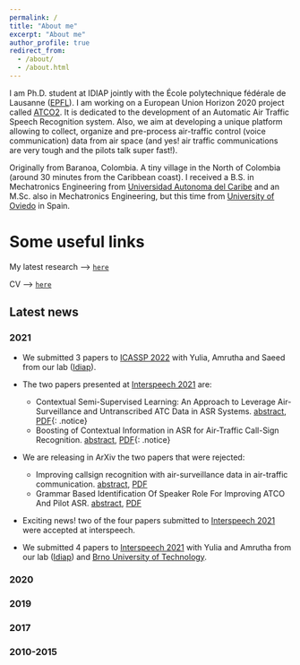 ```yaml
---
permalink: /
title: "About me"
excerpt: "About me"
author_profile: true
redirect_from: 
  - /about/
  - /about.html
---
```



I am Ph.D. student at IDIAP jointly with the École polytechnique fédérale de Lausanne ([EPFL](https://www.epfl.ch/en/)). I am working on a European Union Horizon 2020 project called [ATCO2](https://www.atco2.org/). It is dedicated to the development of an Automatic Air Traffic Speech Recognition system. Also, we aim at developing a unique platform allowing to collect, organize and pre-process air-traffic control (voice communication) data from air space (and yes! air traffic communications are very tough and the pilots talk super fast!).


Originally from Baranoa, Colombia. A tiny village in the North of Colombia (around 30 minutes from the Caribbean coast). I received a B.S. in Mechatronics Engineering from [Universidad Autonoma del Caribe](https://www.uac.edu.co/) and an M.Sc. also in Mechatronics Engineering, but this time from [University of Oviedo](https://www.uniovi.es/en) in Spain. 


Some useful links
======

My latest research --> [`here`](/publications/)

CV --> [`here`](/cv/)

## Latest news

### 2021

- We submitted 3 papers to [ICASSP 2022](https://2022.ieeeicassp.org/) with Yulia, Amrutha and Saeed from our lab ([Idiap](https://www.idiap.ch/en)). 

- The two papers presented at [Interspeech 2021](https://www.interspeech2021.org/) are:
  - Contextual Semi-Supervised Learning: An Approach to Leverage Air-Surveillance and Untranscribed ATC Data in ASR Systems. [abstract](https://isca-speech.org/archive/interspeech_2021/zuluagagomez21_interspeech.html), [PDF](https://isca-speech.org/archive/pdfs/interspeech_2021/zuluagagomez21_interspeech.pdf){: .notice}
  - Boosting of Contextual Information in ASR for Air-Traffic Call-Sign Recognition. [abstract](https://isca-speech.org/archive/interspeech_2021/kocour21_interspeech.html), [PDF](https://isca-speech.org/archive/pdfs/interspeech_2021/kocour21_interspeech.pdf){: .notice}

- We are releasing in ArXiv the two papers that were rejected:
  - Improving callsign recognition with air-surveillance data in air-traffic communication. [abstract](https://arxiv.org/abs/2108.12156), [PDF](https://arxiv.org/pdf/2108.12156.pdf) 
  - Grammar Based Identification Of Speaker Role For Improving ATCO And Pilot ASR. [abstract](https://arxiv.org/abs/2108.12175), [PDF](https://arxiv.org/pdf/2108.12175.pdf)  


- Exciting news! two of the four papers submitted to [Interspeech 2021](https://www.interspeech2021.org/) were accepted at interspeech. 

- We submitted 4 papers to [Interspeech 2021](https://www.interspeech2021.org/) with Yulia and Amrutha from our lab ([Idiap](https://www.idiap.ch/en)) and [Brno University of Technology](https://www.vut.cz/EN/).


### 2020

### 2019

### 2017

### 2010-2015